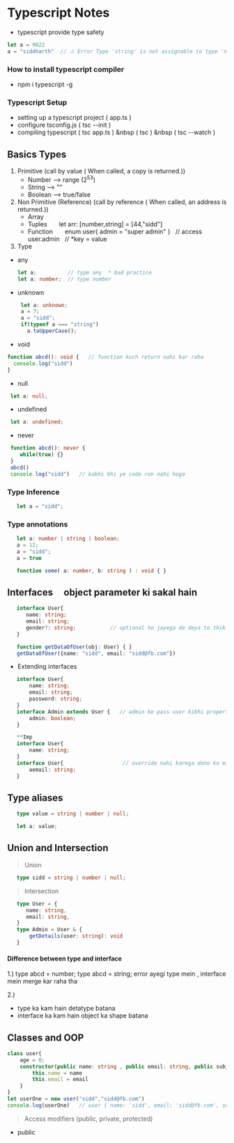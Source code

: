 # Typescript Notes
- typescript provide type safety 
```typescript
let a = 9022
a = "siddharth"  // ⚠ Error Type 'string' is not assignable to type 'number'.
```
### How to install typescript compiler
- npm i typescript -g
### Typescript Setup 
- setting up a typescript project ( app.ts )
- configure tsconfig.js           ( tsc --init )
- compiling typescript            ( tsc app.ts ) &nbsp ( tsc ) &nbsp ( tsc --watch )

 ## Basics Types  
1. Primitive  (call by value ( When called, a copy is returned.))
     - Number       --> range (2<sup>53</sup>)
     - String      --> ""
     - Boolean     --> true/false
2. Non Primitive (Reference)  (call by reference ( When called, an address is returned.))
     - Array       &nbsp; &nbsp; &nbsp; 
     - Tuples      &nbsp; &nbsp; &nbsp; let arr: [number,string] = [44,"sidd"]
     - Function    &nbsp; &nbsp; &nbsp; enum user{ admin = "super admin" } &nbsp;   // access user.admin &nbsp; // *key = value
3. Type
- any
  ```typescript
  let a;          // type any  * bad practice 
  let a: number;  // type number
  ```
- unknown
  ```typescript
   let a: unknown;
   a = 7;
   a = "sidd";
   if(typeof a === "string")
     a.toUpperCase();
  ```
 - void
  ```typescript
  function abcd(): void {   // function kuch return nahi kar raha
    console.log("sidd")
  }
  ```
 - null
  ```typescript
   let a: null;
  ```
 - undefined 
  ```typescript
   let a: undefined;
  ```
 - never 
  ```typescript
   function abcd(): never {
      while(true) {}
   }
   abcd()
   console.log("sidd")   // kabhi bhi ye code run nahi hoga
  ```
### Type Inference
```typescript
   let a = "sidd";
```
### Type annotations
```typescript
   let a: number | string | boolean;
   a = 12;
   a = "sidd";
   a = true

   function some( a: number, b: string ) : void { }
```
## Interfaces &nbsp; &nbsp; object parameter ki sakal hain
```typescript
   interface User{
      name: string;
      email: string;
      gender?: string;           // optional ho jayega de deya to thik nahi deya to bhi theek
   }

   function getDataOfUser(obj: User) { }
   getDataOfUser({name: "sidd", email: "sidd@fb.com"})
```
- Extending interfaces
```typescript
   interface User{
       name: string;
       email: string;
       password: string;
   }
   interface Admin extends User {   // admin ke pass user kibhi property hogi
       admin: boolean;
   }

   **Imp
   interface User{
       name: string;
   }
   interface User{                   // override nahi karega dono ko mila ke single interface aa jayega      
       aemail: string;
   }
```
## Type aliases &nbsp; &nbsp; 
```typescript
   type value = string | number | null;

   let a: value;
```
## Union and Intersection &nbsp; &nbsp; 
> Union
```typescript
   type sidd = string | number | null;
```
> Intersection
```typescript
   type User = {
      name: string,
      email: string,
   }
   type Admin = User & {
       getDetails(user: string): void
   }
```
#### Difference between type and interface
1.) type abcd = number;
    type abcd = string;
 error ayegi type mein , interface mein merge kar raha tha
 
2.) 
- type ka kam hain detatype batana
- interface ka kam hain object ka shape batana
## Classes and OOP
```typescript
class user{
    age = 0;
    constructor(public name: string , public email: string, public subject = "Maths"){
        this.name = name
        this.email = email
    }
}
let userOne = new user("sidd","sidd@fb.com") 
console.log(userOne)   // user { name: 'sidd', email: 'sidd@fb.com', subject: 'science', age: 0 }
```
> Access modifiers (public, private, protected)
- public
      
    


